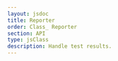```yaml
---
layout: jsdoc
title: Reporter
order: Class_ Reporter
section: API
type: jsClass
description: Handle test results.
---
```

